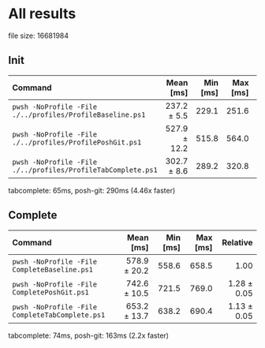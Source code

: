 # All results

file size: 16681984
## Init

| Command | Mean [ms] | Min [ms] | Max [ms] | Relative |
|:---|---:|---:|---:|---:|
| `pwsh -NoProfile -File ./../profiles/ProfileBaseline.ps1` | 237.2 ± 5.5 | 229.1 | 251.6 | 1.00 |
| `pwsh -NoProfile -File ./../profiles/ProfilePoshGit.ps1` | 527.9 ± 12.2 | 515.8 | 564.0 | 2.23 ± 0.07 |
| `pwsh -NoProfile -File ./../profiles/ProfileTabComplete.ps1` | 302.7 ± 8.6 | 289.2 | 320.8 | 1.28 ± 0.05 |

tabcomplete: 65ms, posh-git: 290ms (4.46x faster)
## Complete

| Command | Mean [ms] | Min [ms] | Max [ms] | Relative |
|:---|---:|---:|---:|---:|
| `pwsh -NoProfile -File CompleteBaseline.ps1` | 578.9 ± 20.2 | 558.6 | 658.5 | 1.00 |
| `pwsh -NoProfile -File CompletePoshGit.ps1` | 742.6 ± 10.5 | 721.5 | 769.0 | 1.28 ± 0.05 |
| `pwsh -NoProfile -File CompleteTabComplete.ps1` | 653.2 ± 13.7 | 638.2 | 690.4 | 1.13 ± 0.05 |

tabcomplete: 74ms, posh-git: 163ms (2.2x faster)
